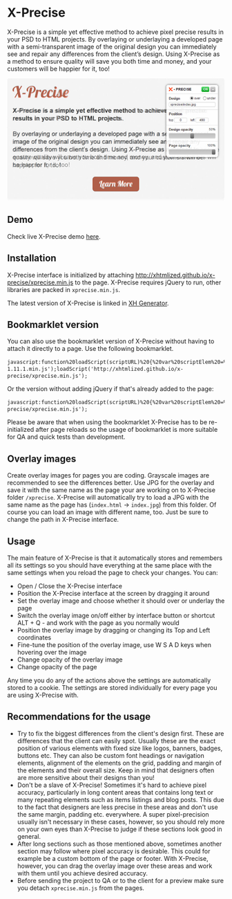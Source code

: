 X-Precise
=========

X-Precise is a simple yet effective method to achieve pixel precise results in your PSD to HTML projects. By overlaying or underlaying a developed page with a semi-transparent image of the original design you can immediately see and repair any differences from the client’s design. Using X-Precise as a method to ensure quality will save you both time and money, and your customers will be happier for it, too!

![X-Precise](img/preview.jpg)

## Demo

Check live X-Precise demo [here](http://xhtmlized.github.io/x-precise/).

## Installation

X-Precise interface is initialized by attaching http://xhtmlized.github.io/x-precise/xprecise.min.js to the page. X-Precise requires jQuery to run, other libraries are packed in `xprecise.min.js`.

The latest version of X-Precise is linked in [XH Generator](https://github.com/xhtmlized/generator-xh).

## Bookmarklet version

You can also use the bookmarklet version of X-Precise without having to attach it directly to a page. Use the following bookmarklet.

```
javascript:function%20loadScript(scriptURL)%20{%20var%20scriptElem%20=%20document.createElement('SCRIPT');%20scriptElem.setAttribute('src',%20scriptURL);%20document.body.appendChild(scriptElem);}loadScript('http://code.jquery.com/jquery-1.11.1.min.js');loadScript('http://xhtmlized.github.io/x-precise/xprecise.min.js');
```

Or the version without adding jQuery if that's already added to the page:

```
javascript:function%20loadScript(scriptURL)%20{%20var%20scriptElem%20=%20document.createElement('SCRIPT');%20scriptElem.setAttribute('src',%20scriptURL);%20document.body.appendChild(scriptElem);}loadScript('http://xhtmlized.github.io/x-precise/xprecise.min.js');
```

Please be aware that when using the bookmarklet X-Precise has to be re-initialized after page reloads so the usage of bookmarklet is more suitable for QA and quick tests than development.

## Overlay images

Create overlay images for pages you are coding. Grayscale images are recommended to see the differences better. Use JPG for the overlay and save it with the same name as the page your are working on to X-Precise folder `/xprecise`. X-Precise will automatically try to load a JPG with the same name as the page has (`index.html` -> `index.jpg`) from this folder. Of course you can load an image with different name, too. Just be sure to change the path in X-Precise interface.

## Usage

The main feature of X-Precise is that it automatically stores and remembers all its settings so you should have everything at the same place with the same settings when you reload the page to check your changes. You can:

- Open / Close the X-Precise interface
- Position the X-Precise interface at the screen by dragging it around
- Set the overlay image and choose whether it should over or underlay the page
- Switch the overlay image on/off either by interface button or shortcut ALT + Q - and work with the page as you normally would
- Position the overlay image by dragging or changing its Top and Left coordinates
- Fine-tune the position of the overlay image, use W S A D keys when hovering over the image
- Change opacity of the overlay image
- Change opacity of the page

Any time you do any of the actions above the settings are automatically stored to a cookie. The settings are stored individually for every page you are using X-Precise with.

## Recommendations for the usage

- Try to fix the biggest differences from the client's design first. These are differences that the client can easily spot. Usually these are the exact position of various elements with fixed size like logos, banners, badges, buttons etc. They can also be custom font headings or navigation elements, alignment of the elements on the grid, padding and margin of the elements and their overall size. Keep in mind that designers often are more sensitive about their designs than you!
- Don't be a slave of X-Precise! Sometimes it's hard to achieve pixel accuracy, particularly in long content areas that contains long text or many repeating elements such as items listings and blog posts. This due to the fact that designers are less precise in these areas and don't use the same margin, padding etc. everywhere. A super pixel-precision usually isn't necessary in these cases, however, so you should rely more on your own eyes than X-Precise to judge if these sections look good in general.
- After long sections such as those mentioned above, sometimes another section may follow where pixel accuracy is desirable. This could for example be a custom bottom of the page or footer. With X-Precise, however, you can drag the overlay image over these areas and work with them until you achieve desired accuracy.
- Before sending the project to  QA or to the client for a preview make sure you detach `xprecise.min.js` from the pages.
